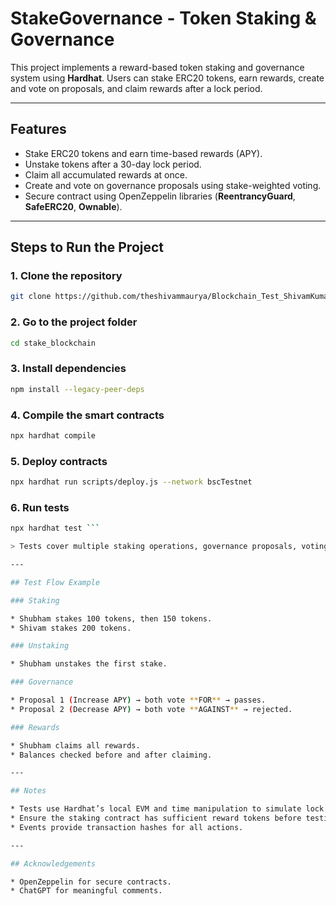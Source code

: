 # StakeGovernance - Token Staking & Governance

This project implements a reward-based token staking and governance system using **Hardhat**. Users can stake ERC20 tokens, earn rewards, create and vote on proposals, and claim rewards after a lock period.

---

## Features

* Stake ERC20 tokens and earn time-based rewards (APY).
* Unstake tokens after a 30-day lock period.
* Claim all accumulated rewards at once.
* Create and vote on governance proposals using stake-weighted voting.
* Secure contract using OpenZeppelin libraries (**ReentrancyGuard**, **SafeERC20**, **Ownable**).

---

## Steps to Run the Project

### 1. Clone the repository

```bash
git clone https://github.com/theshivammaurya/Blockchain_Test_ShivamKumarMaurya.git
```

### 2. Go to the project folder

```bash
cd stake_blockchain
```

### 3. Install dependencies

```bash
npm install --legacy-peer-deps
```

### 4. Compile the smart contracts

```bash
npx hardhat compile
```

### 5. Deploy contracts

```bash
npx hardhat run scripts/deploy.js --network bscTestnet
```


### 6. Run tests

```bash
npx hardhat test ```

> Tests cover multiple staking operations, governance proposals, voting, execution, and reward claiming. Transaction hashes are logged for reference.

---

## Test Flow Example

### Staking

* Shubham stakes 100 tokens, then 150 tokens.
* Shivam stakes 200 tokens.

### Unstaking

* Shubham unstakes the first stake.

### Governance

* Proposal 1 (Increase APY) → both vote **FOR** → passes.
* Proposal 2 (Decrease APY) → both vote **AGAINST** → rejected.

### Rewards

* Shubham claims all rewards.
* Balances checked before and after claiming.

---

## Notes

* Tests use Hardhat’s local EVM and time manipulation to simulate lock periods and voting windows.
* Ensure the staking contract has sufficient reward tokens before testing.
* Events provide transaction hashes for all actions.

---

## Acknowledgements

* OpenZeppelin for secure contracts.
* ChatGPT for meaningful comments.
